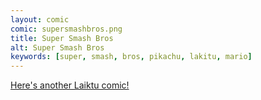```yaml
---
layout: comic
comic: supersmashbros.png
title: Super Smash Bros
alt: Super Smash Bros
keywords: [super, smash, bros, pikachu, lakitu, mario]
---
```


[Here's another Laiktu comic!](http://lolnein.com/2017/05/04/rainbowroad/)
